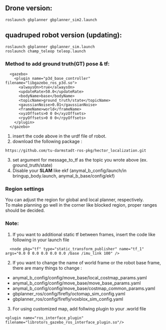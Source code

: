 ## Drone version:
```
roslaunch gbplanner gbplanner_sim2.launch
```


## quadruped robot version (updating):
```
roslaunch gbplanner gbplanner_sim.launch
roslaunch champ_teleop teleop.launch

```

### Method to add ground truth(GT) pose & tf:
```
  <gazebo>
    <plugin name="p3d_base_controller" filename="libgazebo_ros_p3d.so">
      <alwaysOn>true</alwaysOn>
      <updateRate>50.0</updateRate>
      <bodyName>base</bodyName>
      <topicName>ground_truth/state</topicName>
      <gaussianNoise>0.01</gaussianNoise>
      <frameName>world</frameName>
      <xyzOffsets>0 0 0</xyzOffsets>
      <rpyOffsets>0 0 0</rpyOffsets>
    </plugin>
  </gazebo>
```

1. insert the code above in the urdf file of robot.   
2. download the following package :     
```
https://github.com/tu-darmstadt-ros-pkg/hector_localization.git
```
3. set argument for message_to_tf as the topic you wrote above (ex. ground_truth/state)
4. Disable your **SLAM** like ekf (anymal_b_config/launch/in bringup_body.launch, anymal_b_base/config/ekf)

### Region settings
You can adjust the region for global and local planner, respectively.    
To make planning go well in the corner like blocked region, proper ranges should be decided.

### Note: 
1. If you want to additional static tf between frames, insert the code like following in your launch file
```
  <node pkg="tf" type="static_transform_publisher" name="tf_1" args="0.0 0 0.0 0.0 0.0 0.0 /base /imu_link 100" />
```

2. If you want to change the name of world frame or the robot base frame, there are many things to change :   
- anymal_b_config/config/move_base/local_costmap_params.yaml   
- anymal_b_config/config/move_base/move_base_params.yaml
- anymal_b_config/config/move_base/costmap_common_params.yaml
- gbplanner_ros/config/firefly/octomap_sim_config.yaml
- gbplanner_ros/config/firefly/voxblox_sim_config.yaml

3. For using customized map, add follwing plugin to your .world file
```
<plugin name="ros_interface_plugin" filename="librotors_gazebo_ros_interface_plugin.so"/>
```


